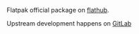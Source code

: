 Flatpak official package on [flathub](https://www.flathub.org/apps/details/org.remmina.Remmina).

Upstream development happens on [GitLab](https://gitlab.com/Remmina/Remmina)
